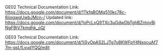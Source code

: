GE02 Technical Documentation Link: https://docs.google.com/document/d/1TkfqBOMq510kc78c-6iiogwqUwbJMcn-/
Updated link: https://docs.google.com/document/d/1oPcLxQ9TXc3uGdwDbTghBZntoyBiNgFBjV7kmdhk_oQ/

GE03 Technical Documentation Link: https://docs.google.com/document/d/1iSyOpAS2LJTg7o8KWFpY4NxocuAf77m-gsLfLvudYQQ/edit
